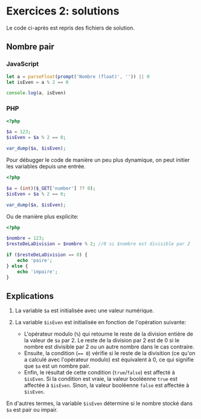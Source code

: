 # Exercices 2: solutions

Le code ci-après est repris des fichiers de solution.

## Nombre pair

### JavaScript

```javascript
let a = parseFloat(prompt('Nombre (float)', '')) || 0
let isEven = a % 2 == 0

console.log(a, isEven)
```

### PHP

```php
<?php

$a = 123;
$isEven = $a % 2 == 0;

var_dump($a, $isEven);
```

Pour débugger le code de manière un peu plus dynamique, on peut initier les variables depuis une entrée.

```php
<?php

$a = (int)($_GET['number'] ?? 0);
$isEven = $a % 2 == 0;

var_dump($a, $isEven);
```

Ou de manière plus explicite:

```php
<?php

$nombre = 123;
$resteDeLaDivision = $nombre % 2; //0 si $nombre est divisible par 2

if ($resteDeLaDivision == 0) {
    echo 'paire';
} else {
    echo 'impaire';
}
```

## Explications

 1. La variable `$a` est initialisée avec une valeur numérique.

 2. La variable `$isEven` est initialisée en fonction de l'opération suivante:
    - L'opérateur modulo (`%`) qui retourne le reste de la division entière de la valeur de `$a` par 2. Le reste de la division par 2 est de 0 si le nombre est divisible par 2 ou un autre nombre dans le cas contraire.
    - Ensuite, la condition (`== 0`) vérifie si le reste de la divisition (ce qu'on a calculé avec l'opérateur modulo) est équivalent à 0, ce qui signifie que `$a` est un nombre pair. 
    - Enfin, le résultat de cette condition (`true`/`false`) est affecté à `$isEven`. Si la condition est vraie, la valeur booléenne `true` est affectée à `$isEven`. Sinon, la valeur booléenne `false` est affectée à `$isEven`.

En d'autres termes, la variable `$isEven` détermine si le nombre stocké dans `$a` est pair ou impair.
